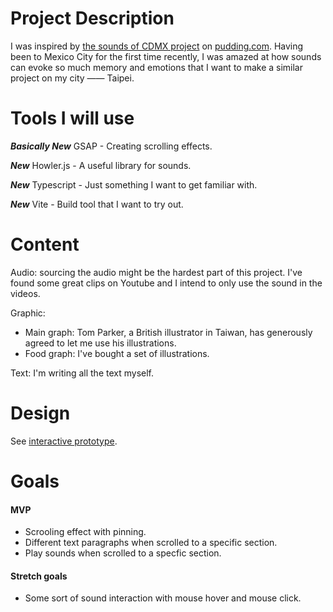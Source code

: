 # Project Description
I was inspired by [the sounds of CDMX project](https://pudding.cool/2022/09/cdmx/) on [pudding.com](pudding.com). Having been to Mexico City for the first time recently, I was amazed at how sounds can evoke so much memory and emotions that I want to make a similar project on my city —— Taipei.

# Tools I will use
***Basically New*** GSAP - Creating scrolling effects.

***New*** Howler.js - A useful library for sounds.

***New*** Typescript - Just something I want to get familiar with.

***New*** Vite - Build tool that I want to try out.


# Content
Audio: sourcing the audio might be the hardest part of this project. I've found some great clips on Youtube and I intend to only use the sound in the videos.

Graphic:
- Main graph: Tom Parker, a British illustrator in Taiwan, has generously agreed to let me use his illustrations.
- Food graph: I've bought a set of illustrations.

Text: I'm writing all the text myself.

# Design
See [interactive prototype](https://l.facebook.com/l.php?u=https%3A%2F%2Fwww.figma.com%2Fproto%2FZwqJJcBFc7YpAb5z0YM5ud%2FSounds-of-Taipei%3Fpage-id%3D1%253A121%26node-id%3D12%253A105%26viewport%3D-755%252C198%252C0.22%26scaling%3Dmin-zoom%26starting-point-node-id%3D12%253A105%26fbclid%3DIwAR1sUyTGA6veGvkbdPtrfXWV3j60I08meMscs-6Zzo6tUzH_0AMwzcNA0vw&h=AT0itykuhKykFF9MYnmr2fmzORmkEQlasSpJDlb1f6CgIXzR6lH7Vi1mZnZXDnkxlZkk-U3LUcNZMqPQfFDGmFvOEDYVwbWcpgTEOOEptf7_bi21GdS0r8n78kBrQISC-u8tzFOhMiif2Xw8W0KzqNgH4y0).

# Goals
#### MVP
- Scrooling effect with pinning.
- Different text paragraphs when scrolled to a specific section.
- Play sounds when scrolled to a specfic section.

#### Stretch goals
- Some sort of sound interaction with mouse hover and mouse click.
